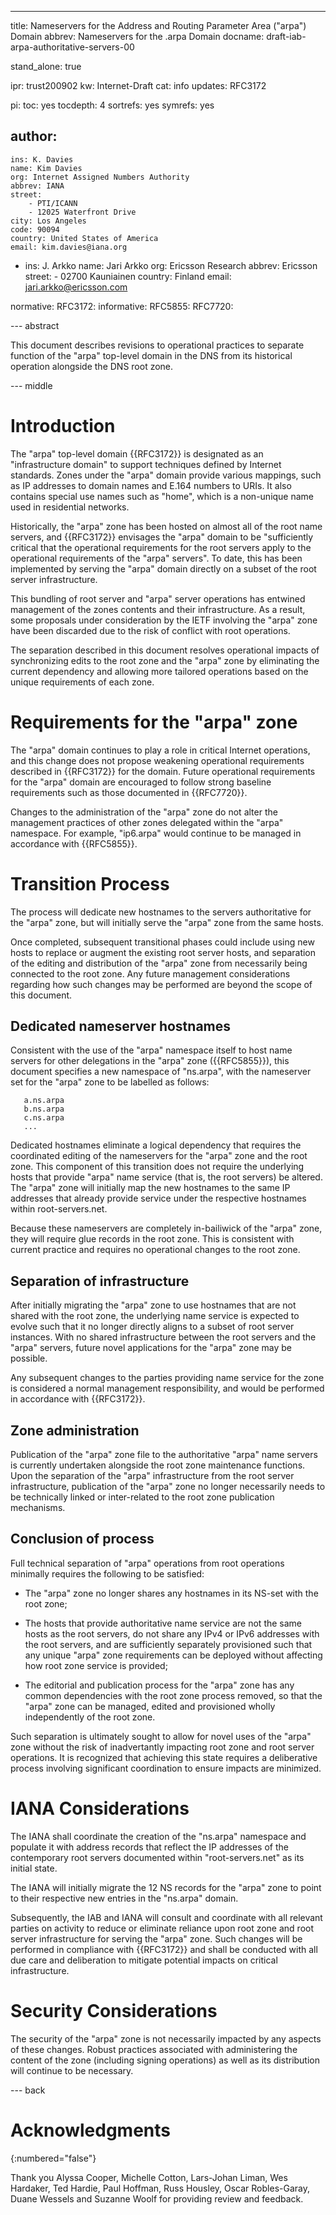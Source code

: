---
title: Nameservers for the Address and Routing Parameter Area ("arpa") Domain
abbrev: Nameservers for the .arpa Domain
docname: draft-iab-arpa-authoritative-servers-00

stand_alone: true

ipr: trust200902
kw: Internet-Draft
cat: info
updates: RFC3172

pi:
  toc: yes
  tocdepth: 4
  sortrefs: yes
  symrefs: yes
  
author:
  -
    ins: K. Davies
    name: Kim Davies
    org: Internet Assigned Numbers Authority
    abbrev: IANA
    street:
        - PTI/ICANN
        - 12025 Waterfront Drive
    city: Los Angeles
    code: 90094
    country: United States of America
    email: kim.davies@iana.org
  -
    ins: J. Arkko
    name: Jari Arkko
    org: Ericsson Research
    abbrev: Ericsson
    street:
        - 02700 Kauniainen
    country: Finland
    email: jari.arkko@ericsson.com

    
normative:
  RFC3172:
informative:
  RFC5855:
  RFC7720:
  

--- abstract

This document describes revisions to operational practices to separate
function of the "arpa" top-level domain in the DNS from its historical
operation alongside the DNS root zone.

--- middle

# Introduction

The "arpa" top-level domain {{RFC3172}} is designated as an
"infrastructure domain" to support techniques defined by Internet
standards. Zones under the "arpa" domain provide various mappings, such
as IP addresses to domain names and E.164 numbers to URIs. It also
contains special use names such as "home", which is a non-unique name
used in residential networks.

Historically, the "arpa" zone has been hosted on almost all of the
root name servers, and {{RFC3172}} envisages the "arpa" domain to be
"sufficiently critical that the operational requirements for the root
servers apply to the operational requirements of the "arpa" servers". To
date, this has been implemented by serving the "arpa" domain directly on
a subset of the root server infrastructure.

This bundling of root server and "arpa" server operations has entwined
management of the zones contents and their infrastructure. As a result,
some proposals under consideration by the IETF involving the "arpa" zone
have been discarded due to the risk of conflict with root operations.

The separation described in this document resolves operational impacts
of synchronizing edits to the root zone and the "arpa" zone by
eliminating the current dependency and allowing more tailored operations
based on the unique requirements of each zone.

# Requirements for the "arpa" zone

The "arpa" domain continues to play a role in critical Internet
operations, and this change does not propose weakening operational
requirements described in {{RFC3172}} for the domain. Future operational
requirements for the "arpa" domain are encouraged to follow strong
baseline requirements such as those documented in {{RFC7720}}.

Changes to the administration of the "arpa" zone do not alter the
management practices of other zones delegated within the "arpa"
namespace. For example, "ip6.arpa" would continue to be managed in
accordance with {{RFC5855}}.

# Transition Process

The process will dedicate new hostnames to the servers authoritative for
the "arpa" zone, but will initially serve the "arpa" zone from the same
hosts.

Once completed, subsequent transitional phases could include using
new hosts to replace or augment the existing root server hosts, and
separation of the editing and distribution of the "arpa" zone from
necessarily being connected to the root zone. Any future management
considerations regarding how such changes may be performed are beyond
the scope of this document.

## Dedicated nameserver hostnames

Consistent with the use of the "arpa" namespace itself to host name
servers for other delegations in the "arpa" zone ({{RFC5855}}), this
document specifies a new namespace of "ns.arpa", with the
nameserver set for the "arpa" zone to be labelled as follows:

~~~~~
   a.ns.arpa
   b.ns.arpa
   c.ns.arpa
   ...
~~~~~

Dedicated hostnames eliminate a logical dependency that requires the
coordinated editing of the nameservers for the "arpa" zone and the root
zone. This component of this transition does not require the underlying
hosts that provide "arpa" name service (that is, the root servers) be
altered. The "arpa" zone will initially map the new hostnames to the
same IP addresses that already provide service under the respective
hostnames within root-servers.net.

Because these nameservers are completely in-bailiwick of the "arpa" zone,
they will require glue records in the root zone. This is consistent with
current practice and requires no operational changes to the root zone.

## Separation of infrastructure

After initially migrating the "arpa" zone to use hostnames that are not shared
with the root zone, the underlying name service is expected to evolve such that
it no longer directly aligns to a subset of root server instances. With no
shared infrastructure between the root servers and the "arpa" servers, future
novel applications for the "arpa" zone may be possible.

Any subsequent changes to the parties providing name service for the
zone is considered a normal management responsibility, and would be
performed in accordance with {{RFC3172}}.

## Zone administration

Publication of the "arpa" zone file to the authoritative "arpa" name
servers is currently undertaken alongside the root zone maintenance functions.
Upon the separation of the "arpa" infrastructure from the root server
infrastructure, publication of the "arpa" zone no longer necessarily needs
to be technically linked or inter-related to the root zone publication
mechanisms.

## Conclusion of process

Full technical separation of "arpa" operations from root operations
minimally requires the following to be satisfied:

* The "arpa" zone no longer shares any hostnames in its NS-set with the root
  zone;
  
* The hosts that provide authoritative name service are not the same hosts
  as the root servers, do not share any IPv4 or IPv6 addresses with the
  root servers, and are sufficiently separately provisioned such
  that any unique "arpa" zone requirements can be deployed without affecting
  how root zone service is provided;
  
* The editorial and publication process for the "arpa" zone has any common
  dependencies with the root zone process removed, so that the "arpa" zone 
  can be managed, edited and provisioned wholly independently of the
  root zone.
  
Such separation is ultimately sought to allow for novel uses of
the "arpa" zone without the risk of inadvertantly impacting root zone and root
server operations. It is recognized that achieving this state requires a
deliberative process involving significant coordination to ensure impacts
are minimized.

# IANA Considerations

The IANA shall coordinate the creation of the "ns.arpa" namespace and
populate it with address records that reflect the IP addresses of the
contemporary root servers documented within "root-servers.net" as its
initial state.

The IANA will initially migrate the 12 NS records for the "arpa" zone
to point to their respective new entries in the "ns.arpa" domain.

Subsequently, the IAB and IANA will consult and coordinate with all relevant
parties on activity to reduce or eliminate reliance upon root zone
and root server infrastructure for serving the "arpa" zone. Such
changes will be performed in compliance with {{RFC3172}} and shall
be conducted with all due care and deliberation to mitigate potential
impacts on critical infrastructure.

# Security Considerations

The security of the "arpa" zone is not necessarily impacted by any
aspects of these changes. Robust practices associated with administering
the content of the zone (including signing operations) as well as its
distribution will continue to be necessary.

--- back

# Acknowledgments
{:numbered="false"}

Thank you Alyssa Cooper, Michelle Cotton, Lars-Johan Liman, Wes Hardaker,
Ted Hardie, Paul Hoffman, Russ Housley, Oscar Robles-Garay, Duane
Wessels and Suzanne Woolf for providing review and feedback.


